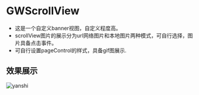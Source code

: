 # GWScrollView
* 这是一个自定义banner视图，自定义程度高。
* scrollView图片的展示分为url网络图片和本地图片两种模式，可自行选择，图片具备点击事件。
* 可自行设置pageControl的样式，具备gif图展示.

## 效果展示
  ![yanshi](https://raw.githubusercontent.com/gw-update-free/GWScrollView/master/GWScrollView/yanshi.gif)

